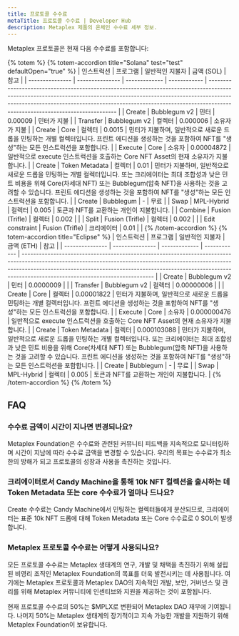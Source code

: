 ```yaml
---
title: 프로토콜 수수료
metaTitle: 프로토콜 수수료 | Developer Hub
description: Metaplex 제품의 온체인 수수료 세부 정보.
---
```


Metaplex 프로토콜은 현재 다음 수수료를 포함합니다:

{% totem %}
{% totem-accordion title="Solana" test="test" defaultOpen="true" %}
| 인스트럭션 | 프로그램 | 일반적인 지불자 | 금액 (SOL) | 참고 |
| --------------- | --------------- | ------------- | ------------ | ---------------------------------------------------------------------------------------------------------------------------------------------------------------------------------------------------------------------------------------------------------------------------------------- |
| Create | Bubblegum v2 | 민터 | 0.00009 | 민터가 지불 |
| Transfer | Bubblegum v2 | 컬렉터 | 0.000006 | 소유자가 지불 |
| Create | Core | 컬렉터 | 0.0015 | 민터가 지불하며, 일반적으로 새로운 드롭을 민팅하는 개별 컬렉터입니다. 프린트 에디션을 생성하는 것을 포함하여 NFT를 "생성"하는 모든 인스트럭션을 포함합니다. |
| Execute | Core | 소유자 | 0.00004872 | 일반적으로 execute 인스트럭션을 호출하는 Core NFT Asset의 현재 소유자가 지불합니다. |
| Create | Token Metadata | 컬렉터 | 0.01 | 민터가 지불하며, 일반적으로 새로운 드롭을 민팅하는 개별 컬렉터입니다. 또는 크리에이터는 최대 조합성과 낮은 민트 비용을 위해 Core(차세대 NFT) 또는 Bubblegum(압축 NFT)을 사용하는 것을 고려할 수 있습니다. 프린트 에디션을 생성하는 것을 포함하여 NFT를 "생성"하는 모든 인스트럭션을 포함합니다. |
| Create | Bubblegum | - | 무료 |
| Swap | MPL-Hybrid | 컬렉터 | 0.005 | 토큰과 NFT를 교환하는 개인이 지불합니다. |
| Combine | Fusion (Trifle) | 컬렉터 | 0.002 | |
| Split | Fusion (Trifle) | 컬렉터 | 0.002 | |
| Edit constraint | Fusion (Trifle) | 크리에이터 | 0.01 | |
{% /totem-accordion %}
{% totem-accordion title="Eclipse" %}
| 인스트럭션 | 프로그램 | 일반적인 지불자 | 금액 (ETH) | 참고 |
| --------------- | --------------- | ------------- | ------------ | ---------------------------------------------------------------------------------------------------------------------------------------------------------------------------------------------------------------------------------------------------------------------------------------- |
| Create | Bubblegum v2 | 민터 | 0.0000009 |  |
| Transfer | Bubblegum v2 | 컬렉터 | 0.00000006 |  |
| Create | Core | 컬렉터 | 0.00001822 | 민터가 지불하며, 일반적으로 새로운 드롭을 민팅하는 개별 컬렉터입니다. 프린트 에디션을 생성하는 것을 포함하여 NFT를 "생성"하는 모든 인스트럭션을 포함합니다. |
| Execute | Core | 소유자 | 0.000000476 | 일반적으로 execute 인스트럭션을 호출하는 Core NFT Asset의 현재 소유자가 지불합니다. |
| Create | Token Metadata | 컬렉터 | 0.000103088 | 민터가 지불하며, 일반적으로 새로운 드롭을 민팅하는 개별 컬렉터입니다. 또는 크리에이터는 최대 조합성과 낮은 민트 비용을 위해 Core(차세대 NFT) 또는 Bubblegum(압축 NFT)을 사용하는 것을 고려할 수 있습니다. 프린트 에디션을 생성하는 것을 포함하여 NFT를 "생성"하는 모든 인스트럭션을 포함합니다. |
| Create | Bubblegum | - | 무료 |
| Swap | MPL-Hybrid | 컬렉터 | 0.005 | 토큰과 NFT를 교환하는 개인이 지불합니다. |
{% /totem-accordion %}
{% /totem %}

## FAQ

### 수수료 금액이 시간이 지나면 변경되나요?

Metaplex Foundation은 수수료와 관련된 커뮤니티 피드백을 지속적으로 모니터링하며 시간이 지남에 따라 수수료 금액을 변경할 수 있습니다. 우리의 목표는 수수료가 최소한의 방해가 되고 프로토콜의 성장과 사용을 촉진하는 것입니다.

### 크리에이터로서 Candy Machine을 통해 10k NFT 컬렉션을 출시하는 데 Token Metadata 또는 core 수수료가 얼마나 드나요?

Create 수수료는 Candy Machine에서 민팅하는 컬렉터들에게 분산되므로, 크리에이터는 표준 10k NFT 드롭에 대해 Token Metadata 또는 Core 수수료로 0 SOL이 발생합니다.

### Metaplex 프로토콜 수수료는 어떻게 사용되나요?

모든 프로토콜 수수료는 Metaplex 생태계의 연구, 개발 및 채택을 촉진하기 위해 설립된 비영리 조직인 Metaplex Foundation의 목표를 더욱 발전시키는 데 사용됩니다. 여기에는 Metaplex 프로토콜과 Metaplex DAO의 지속적인 개발, 보안, 거버넌스 및 관리를 위해 Metaplex 커뮤니티에 인센티브와 지원을 제공하는 것이 포함됩니다.

현재 프로토콜 수수료의 50%는 $MPLX로 변환되어 Metaplex DAO 재무에 기여됩니다. 나머지 50%는 Metaplex 생태계의 장기적이고 지속 가능한 개발을 지원하기 위해 Metaplex Foundation이 보유합니다.
